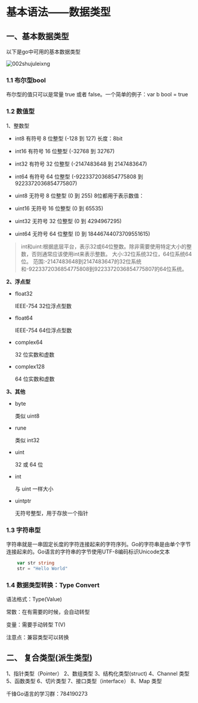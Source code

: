 # 基本语法——数据类型

## 一、基本数据类型

以下是go中可用的基本数据类型

![002shujuleixng](http://7xtcwd.com1.z0.glb.clouddn.com/002shujuleixng.jpg)



### 1.1 布尔型bool

布尔型的值只可以是常量 true 或者 false。一个简单的例子：var b bool = true

### 1.2 数值型

1、整数型

- int8
  有符号 8 位整型 (-128 到 127)
长度：8bit

- int16
  有符号 16 位整型 (-32768 到 32767)
- int32
  有符号 32 位整型 (-2147483648 到 2147483647)
- int64
  有符号 64 位整型 (-9223372036854775808 到 9223372036854775807)
- uint8
  无符号 8 位整型 (0 到 255)
8位都用于表示数值：

- uint16
  无符号 16 位整型 (0 到 65535)
- uint32
  无符号 32 位整型 (0 到 4294967295)
- uint64
  无符号 64 位整型 (0 到 18446744073709551615)
> int和uint:根据底层平台，表示32或64位整数。除非需要使用特定大小的整数，否则通常应该使用int来表示整数。
> 大小:32位系统32位，64位系统64位。
> 范围:-2147483648到2147483647的32位系统和-9223372036854775808到9223372036854775807的64位系统。

**2、浮点型**

- float32

  IEEE-754 32位浮点型数

- float64

  IEEE-754 64位浮点型数

- complex64

  32 位实数和虚数

- complex128

  64 位实数和虚数

**3、其他**

- byte

  类似 uint8

- rune

  类似 int32

- uint

  32 或 64 位

- int

  与 uint 一样大小

- uintptr

  无符号整型，用于存放一个指针

### 1.3 字符串型

字符串就是一串固定长度的字符连接起来的字符序列。Go的字符串是由单个字节连接起来的。Go语言的字符串的字节使用UTF-8编码标识Unicode文本

```go
	var str string
	str = "Hello World"
```



### 1.4 数据类型转换：Type Convert

语法格式：Type(Value)

常数：在有需要的时候，会自动转型

变量：需要手动转型	T(V)



注意点：兼容类型可以转换



## 二、 复合类型(派生类型)

1、指针类型（Pointer）
2、数组类型
3、结构化类型(struct)
4、Channel 类型
5、函数类型
6、切片类型
7、接口类型（interface）
8、Map 类型







千锋Go语言的学习群：784190273
